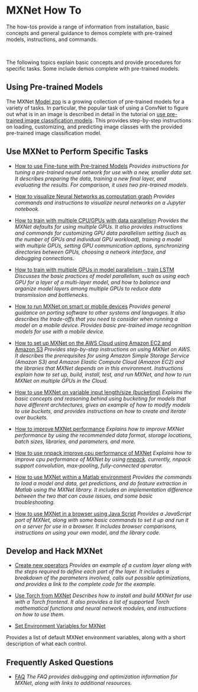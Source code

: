 # MXNet How To

The how-tos provide a range of information from installation, basic concepts and general guidance to demos complete with pre-trained models, instructions, and commands.


&nbsp;

The following topics explain basic concepts and provide procedures for specific tasks. Some include demos complete with pre-trained models.

## Using Pre-trained Models
The MXNet [Model zoo](http://mxnet.io/model_zoo/index.html) is a growing collection of pre-trained models for a variety of tasks.
In particular, the popular task of using a ConvNet to figure out what is in an image is described in detail in the tutorial on
[use pre-trained image classification models](http://mxnet.io/tutorials/python/predict_imagenet.html).  This provides step-by-step instructions on loading, customizing, and predicting image classes with the provided pre-trained image classification model.

## Use MXNet to Perform Specific Tasks

* [How to use Fine-tune with Pre-trained Models](http://mxnet.io/how_to/finetune.html)
*Provides instructions for tuning a pre-trained neural network for use with a new, smaller data set. It describes preparing the data, training a new final layer, and evaluating the results. For comparison, it uses two pre-trained models.*

* [How to visualize Neural Networks as computation graph](http://mxnet.io/how_to/visualize_graph.html)
*Provides commands and instructions to visualize neural networks on a Jupyter notebook.*

* [How to train with multiple CPU/GPUs with data parallelism](http://mxnet.io/how_to/multi_devices.html)
*Provides the MXNet defaults for using multiple GPUs. It also provides instructions and commands for customizing GPU data parallelism setting (such as the number of GPUs and individual GPU workload), training a model with multiple GPUs, setting GPU communication options, synchronizing directories between GPUs, choosing a network interface, and debugging connections.*

* [How to train with multiple GPUs in model parallelism - train LSTM](http://mxnet.io/how_to/model_parallel_lstm.html)
*Discusses the basic practices of model parallelism, such as using each GPU for a layer of a multi-layer model, and how to balance and organize model layers among multiple GPUs to reduce data transmission and bottlenecks.*


* [How to run MXNet on smart or mobile devices](http://mxnet.io/how_to/smart_device.html)
*Provides general guidance on porting software to other systems and languages. It also describes the trade-offs that you need to consider when running a model on a mobile device. Provides basic pre-trained image recognition models for use with a mobile device.*

* [How to set up MXNet on the AWS Cloud using Amazon EC2 and Amazon S3](http://mxnet.io/how_to/cloud.html)
*Provides step-by-step instructions on using MXNet on AWS. It describes the prerequisites for using Amazon Simple Storage Service (Amazon S3) and Amazon Elastic Compute Cloud (Amazon EC2) and the libraries that MXNet depends on in this environment. Instructions explain how to set up, build, install, test, and run MXNet, and how to run MXNet on multiple GPUs in the Cloud.*

* [How to use MXNet on variable input length/size (bucketing)](http://mxnet.io/how_to/bucketing.html)
*Explains the basic concepts and reasoning behind using bucketing for models that have different architectures, gives an example of how to modify models to use buckets, and provides instructions on how to create and iterate over buckets.*

* [How to improve MXNet performance](http://mxnet.io/how_to/perf.html)
*Explains how to improve MXNet performance by using the recommended data format, storage locations, batch sizes, libraries, and parameters, and more.*

* [How to use nnpack improve cpu performance of MXNet](http://mxnet.io/how_to/nnpack.html)
*Explains how to improve cpu performance of MXNet by using [nnpack](https://github.com/Maratyszcza/NNPACK). currently, nnpack support convolution, max-pooling, fully-connected operator.*

* [How to use MXNet within a Matlab environment](https://github.com/dmlc/mxnet/tree/master/matlab)
*Provides the commands to load a model and data, get predictions, and do feature extraction in Matlab using the MXNet library. It includes an implementation difference between the two that can cause issues, and some basic troubleshooting.*

* [How to use MXNet in a browser using Java Script](https://github.com/dmlc/mxnet.js/)
*Provides a JavaScript port of MXNet, along with some basic commands to set it up and run it on a server for use in a browser. It includes browser comparisons, instructions on using your own model, and the library code.*


## Develop and Hack MXNet

* [Create new operators](new_op.md)
*Provides an example of a custom layer along with the steps required to define each part of the layer. It includes a breakdown of the parameters involved, calls out possible optimizations, and provides a link to the complete code for the example.*

* [Use Torch from MXNet](torch.md)
*Describes how to install and build MXNet for use with a Torch frontend. It also provides a list of supported Torch mathematical functions and neural network modules, and instructions on how to use them.*


* [Set Environment Variables for MXNet](env_var.md)

Provides a list of default MXNet environment variables, along with a short description of what each control.

## Frequently Asked Questions

* [FAQ](faq.md)
*The FAQ provides debugging and optimization information for MXNet, along with links to additional resources.*
